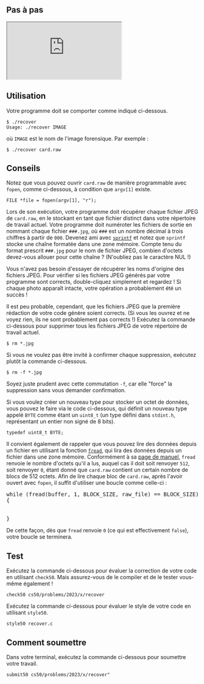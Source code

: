 Pas à pas
----------

<div class="ratio ratio-16x9" data-video=""><iframe allow="accelerometer; autoplay; encrypted-media; gyroscope; picture-in-picture" allowfullscreen="" class="border" data-video="" src="https://www.youtube.com/embed/ooL0r_8N9ms?modestbranding=0&amp;rel=0&amp;showinfo=0"></iframe></div>

Utilisation
-----------

Votre programme doit se comporter comme indiqué ci-dessous.

    $ ./recover
    Usage: ./recover IMAGE
    

où `IMAGE` est le nom de l'image forensique. Par exemple :

    $ ./recover card.raw
    

Conseils
-------

Notez que vous pouvez ouvrir `card.raw` de manière programmable avec `fopen`, comme ci-dessous, à condition que `argv[1]` existe.

<div class="language-c highlighter-rouge"><div class="highlight"><pre class="highlight"><code><span class="kt">FILE</span> <span class="o">*</span><span class="n">file</span> <span class="o">=</span> <span class="n">fopen</span><span class="p">(</span><span class="n">argv</span><span class="p">[</span><span class="mi">1</span><span class="p">],</span> <span class="s">"r"</span><span class="p">);</span>
</code></pre></div></div>
    

Lors de son exécution, votre programme doit récupérer chaque fichier JPEG de `card.raw`, en le stockant en tant que fichier distinct dans votre répertoire de travail actuel. Votre programme doit numéroter les fichiers de sortie en nommant chaque fichier `###.jpg`, où `###` est un nombre décimal à trois chiffres à partir de `000`. Devenez ami avec [`sprintf`](https://man.cs50.io/3/sprintf) et notez que `sprintf` stocke une chaîne formatée dans une zone mémoire. Compte tenu du format prescrit `###.jpg` pour le nom de fichier JPEG, combien d'octets devez-vous allouer pour cette chaîne ? (N'oubliez pas le caractère NUL !)

Vous n'avez pas besoin d'essayer de récupérer les noms d'origine des fichiers JPEG. Pour vérifier si les fichiers JPEG générés par votre programme sont corrects, double-cliquez simplement et regardez ! Si chaque photo apparaît intacte, votre opération a probablement été un succès !

Il est peu probable, cependant, que les fichiers JPEG que la première rédaction de votre code génère soient corrects. (Si vous les ouvrez et ne voyez rien, ils ne sont probablement pas corrects !) Exécutez la commande ci-dessous pour supprimer tous les fichiers JPEG de votre répertoire de travail actuel.

    $ rm *.jpg
    

Si vous ne voulez pas être invité à confirmer chaque suppression, exécutez plutôt la commande ci-dessous.

    $ rm -f *.jpg
    

Soyez juste prudent avec cette commutation `-f`, car elle "force" la suppression sans vous demander confirmation.

Si vous voulez créer un nouveau type pour stocker un octet de données, vous pouvez le faire via le code ci-dessous, qui définit un nouveau type appelé `BYTE` comme étant un `uint8_t` (un type défini dans `stdint.h`, représentant un entier non signé de 8 bits).

    typedef uint8_t BYTE;
    

Il convient également de rappeler que vous pouvez lire des données depuis un fichier en utilisant la fonction [`fread`](https://man.cs50.io/3/fread), qui lira des données depuis un fichier dans une zone mémoire. Conformément à sa [page de manuel](https://man.cs50.io/3/fread), `fread` renvoie le nombre d'octets qu'il a lus, auquel cas il doit soit renvoyer `512`, soit renvoyer `0`, étant donné que `card.raw` contient un certain nombre de blocs de 512 octets. Afin de lire chaque bloc de `card.raw`, après l'avoir ouvert avec `fopen`, il suffit d'utiliser une boucle comme celle-ci :

   
<pre class="highlight">
<span class="k">while</span> (fread(buffer, <span class="mi">1</span>, BLOCK_SIZE, raw_file) == BLOCK_SIZE)
{


}
</pre>
De cette façon, dès que `fread` renvoie `0` (ce qui est effectivement `false`), votre boucle se terminera.

Test
----

Exécutez la commande ci-dessous pour évaluer la correction de votre code en utilisant `check50`. Mais assurez-vous de le compiler et de le tester vous-même également !

    check50 cs50/problems/2023/x/recover
    

Exécutez la commande ci-dessous pour évaluer le style de votre code en utilisant `style50`.

    style50 recover.c
    

Comment soumettre
-----------------

Dans votre terminal, exécutez la commande ci-dessous pour soumettre votre travail.

    submit50 cs50/problems/2023/x/recover"